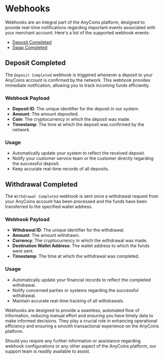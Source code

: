 # Webhooks

Webhooks are an integral part of the AnyCoins platform, designed to provide real-time notifications regarding important events associated with your merchant account. Here's a list of the supported webhook events:

* [Deposit Completed](./developer/webhooks/events/deposit-completed.md)
* [Swap Completed](./developer/webhooks/events/swap-completed.md)

## Deposit Completed

The `Deposit Completed` webhook is triggered whenever a deposit to your AnyCoins account is confirmed by the network. This webhook provides immediate notification, allowing you to track incoming funds efficiently.

### Webhook Payload

- **Deposit ID**: The unique identifier for the deposit in our system.
- **Amount**: The amount deposited.
- **Coin**: The cryptocurrency in which the deposit was made.
- **Timestamp**: The time at which the deposit was confirmed by the network.

### Usage

- Automatically update your system to reflect the received deposit.
- Notify your customer service team or the customer directly regarding the successful deposit.
- Keep accurate real-time records of all deposits.

## Withdrawal Completed

The `Withdrawal Completed` webhook is sent once a withdrawal request from your AnyCoins account has been processed and the funds have been transferred to the specified wallet address.

### Webhook Payload

- **Wthdrawal ID**: The unique identifier for the withdrawal.
- **Amount**: The amount withdrawn.
- **Currency**: The cryptocurrency in which the withdrawal was made.
- **Destination Wallet Address**: The wallet address to which the funds were sent.
- **Timestamp**: The time at which the withdrawal was completed.

### Usage

- Automatically update your financial records to reflect the completed withdrawal.
- Notify concerned parties or systems regarding the successful withdrawal.
- Maintain accurate real-time tracking of all withdrawals.

Webhooks are designed to provide a seamless, automated flow of information, reducing manual effort and ensuring you have timely data to make informed decisions. They play a crucial role in enhancing operational efficiency and ensuring a smooth transactional experience on the AnyCoins platform.

Should you require any further information or assistance regarding webhook configurations or any other aspect of the AnyCoins platform, our support team is readily available to assist.
